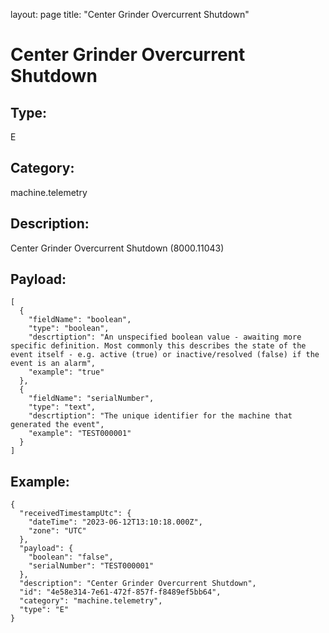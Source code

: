 layout: page
title: "Center Grinder Overcurrent Shutdown"

# Center Grinder Overcurrent Shutdown

## Type:

E

## Category:

machine.telemetry

## Description: 

Center Grinder Overcurrent Shutdown (8000.11043)

## Payload:

```
[
  {
    "fieldName": "boolean",
    "type": "boolean",
    "descrtiption": "An unspecified boolean value - awaiting more specific definition. Most commonly this describes the state of the event itself - e.g. active (true) or inactive/resolved (false) if the event is an alarm",
    "example": "true"
  },
  {
    "fieldName": "serialNumber",
    "type": "text",
    "descrtiption": "The unique identifier for the machine that generated the event",
    "example": "TEST000001"
  }
]
```

## Example:

```
{
  "receivedTimestampUtc": {
    "dateTime": "2023-06-12T13:10:18.000Z",
    "zone": "UTC"
  },
  "payload": {
    "boolean": "false",
    "serialNumber": "TEST000001"
  },
  "description": "Center Grinder Overcurrent Shutdown",
  "id": "4e58e314-7e61-472f-857f-f8489ef5bb64",
  "category": "machine.telemetry",
  "type": "E"
}
```
